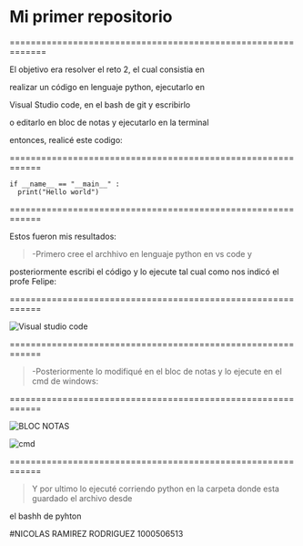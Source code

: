 # Mi primer repositorio

=============================================================

El objetivo era resolver el reto 2, el cual consistia en

realizar un código en lenguaje python, ejecutarlo en

Visual Studio code, en el bash de git y escribirlo

o editarlo en bloc de notas y ejecutarlo en la terminal

entonces, realicé este codigo: 

============================================================

```
if __name__ == "__main__" :
  print("Hello world")
```

============================================================
  
  Estos fueron mis resultados: 

>-Primero cree el archhivo en lenguaje python en vs code y

posteriormente escribi el código y lo ejecute tal cual como nos indicó el profe Felipe:

============================================================

![Visual studio code](https://github.com/user-attachments/assets/f1192458-dc56-4e1e-821b-b1857a1c945c)

============================================================

>-Posteriormente lo modifiqué en el bloc de notas y lo ejecute en el cmd de windows:

============================================================

![BLOC NOTAS](https://github.com/user-attachments/assets/247b9587-38cd-4f4d-bed5-bd6ed13238a8)

![cmd](https://github.com/user-attachments/assets/ccbb2232-7304-4665-b47f-056d3e7b0508)

============================================================

>Y por ultimo lo ejecuté corriendo python en la carpeta donde esta guardado el archivo desde

el bashh de pyhton

#NICOLAS RAMIREZ RODRIGUEZ 1000506513
